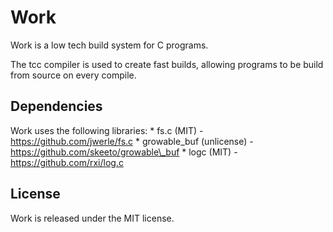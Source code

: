 # Work
Work is a low tech build system for C programs.

The tcc compiler is used to create fast builds, allowing programs to
be build from source on every compile.

## Dependencies
Work uses the following libraries:
    * fs.c (MIT) - https://github.com/jwerle/fs.c
    * growable\_buf (unlicense) - https://github.com/skeeto/growable\_buf
    * logc (MIT) - https://github.com/rxi/log.c


## License
Work is released under the MIT license.

